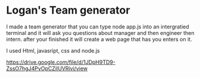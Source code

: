 # Logan's Team generator
I made a team generator that you can type node app.js into an intergratied terminal and it will ask you questions about manager and then engineer then intern. after your finished it will create a web page that has you enters on it.

I used Html, javasript, css and node.js

https://drive.google.com/file/d/1JDpH9TD9-ZssO7hgJ4PyOpCZiIUVRivi/view
